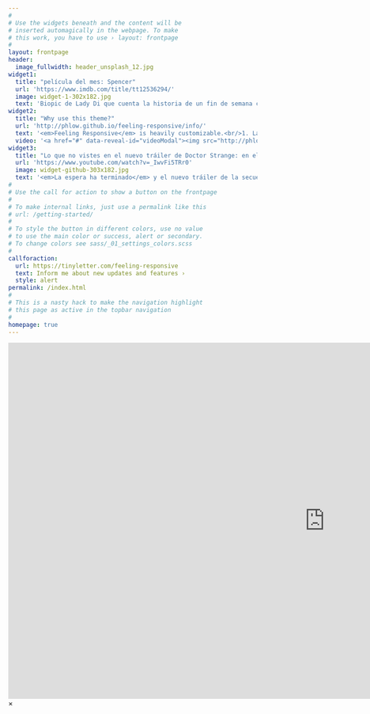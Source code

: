 ```yaml
---
#
# Use the widgets beneath and the content will be
# inserted automagically in the webpage. To make
# this work, you have to use › layout: frontpage
#
layout: frontpage
header:
  image_fullwidth: header_unsplash_12.jpg
widget1:
  title: "película del mes: Spencer"
  url: 'https://www.imdb.com/title/tt12536294/'
  image: widget-1-302x182.jpg
  text: 'Biopic de Lady Di que cuenta la historia de un fin de semana crucial a principios de los años 90, cuando la princesa Diana -de nombre Diana Frances Spencer- decidió que su matrimonio con el príncipe Carlos no estaba funcionando, y que necesitaba desviarse de un camino que la había puesto en primera fila para algún día ser reina... El drama tiene lugar durante tres días, en una de sus últimas vacaciones de Navidad en la Casa de Windsor en su finca de Sandringham en Norfolk, Inglaterra.'
widget2:
  title: "Why use this theme?"
  url: 'http://phlow.github.io/feeling-responsive/info/'
  text: '<em>Feeling Responsive</em> is heavily customizable.<br/>1. Language-Support :)<br/>2. Optimized for speed and it&#39;s responsive.<br/>3. Built on <a href="http://foundation.zurb.com/">Foundation Framework</a>.<br/>4. Seven different Headers.<br/>5. Customizable navigation, footer,...'
  video: '<a href="#" data-reveal-id="videoModal"><img src="http://phlow.github.io/feeling-responsive/images/start-video-feeling-responsive-302x182.jpg" width="302" height="182" alt=""/></a>'
widget3:
  title: "Lo que no vistes en el nuevo tráiler de Doctor Strange: en el multiverso de la locura"
  url: 'https://www.youtube.com/watch?v=_IwvFi5TRr0'
  image: widget-github-303x182.jpg
  text: '<em>La espera ha terminado</em> y el nuevo tráiler de la secuela de Doctor Strange ha salido. En dos minutos y diecisiete segundos hemos notado muchas referencias escondidas que te aseguramos no haz notado.'
#
# Use the call for action to show a button on the frontpage
#
# To make internal links, just use a permalink like this
# url: /getting-started/
#
# To style the button in different colors, use no value
# to use the main color or success, alert or secondary.
# To change colors see sass/_01_settings_colors.scss
#
callforaction:
  url: https://tinyletter.com/feeling-responsive
  text: Inform me about new updates and features ›
  style: alert
permalink: /index.html
#
# This is a nasty hack to make the navigation highlight
# this page as active in the topbar navigation
#
homepage: true
---
```


<div id="videoModal" class="reveal-modal large" data-reveal="">
  <div class="flex-video widescreen vimeo" style="display: block;">
    <iframe width="1280" height="720" src="https://www.youtube.com/embed/3b5zCFSmVvU" frameborder="0" allowfullscreen></iframe>
  </div>
  <a class="close-reveal-modal">&#215;</a>
</div>
